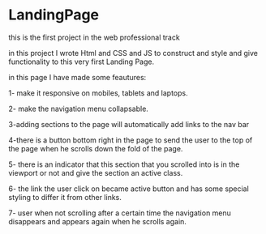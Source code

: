 # LandingPage
this is the first project in the web professional track

in this project I wrote Html and CSS and JS to construct and style and give functionality to this very first Landing Page.

in this page I have made some feautures:

1- make it responsive on mobiles, tablets and laptops.

2- make the navigation menu collapsable.

3-adding sections to the page will automatically add links to the nav bar

4-there is a button bottom right in the page to send the user to the top of the page when he scrolls down the fold of the page.

5- there is an indicator that this section that you scrolled into is in the viewport or not and give the section an active class.

6- the link the user click on became active button and has some special styling to differ it from other links.

7- user when not scrolling after a certain time the navigation menu disappears and appears again when he scrolls again.

